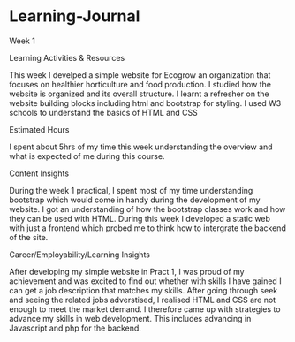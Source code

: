 # Learning-Journal

Week 1

Learning Activities & Resources

This week I develped a simple website for Ecogrow an organization that focuses on healthier horticulture and food production. I studied how the website is organized and its overall structure. I learnt a refresher on the website building blocks including html and bootstrap for styling. I used W3 schools to understand the basics of HTML and CSS



Estimated Hours

I spent about 5hrs of my time this week understanding the overview and what is expected of me during this course.

Content Insights

During the week 1 practical, I spent most of my time understanding bootstrap which would come in handy during the development of my website. I got an understanding of how the bootstrap classes work and how they can be used with HTML. During this week I developed a static web with just a frontend which probed me to think how to intergrate the backend of the site.

Career/Employability/Learning Insights

After developing my simple website in Pract 1, I was proud of my achievement and was excited to find out whether with skills I have gained I can get a job description that matches my skills. After going through seek and seeing the related jobs adverstised, I realised HTML and CSS are not enough to meet the market demand. I therefore came up with strategies to advance my skills in web development. This includes advancing in Javascript and php for the backend. 
